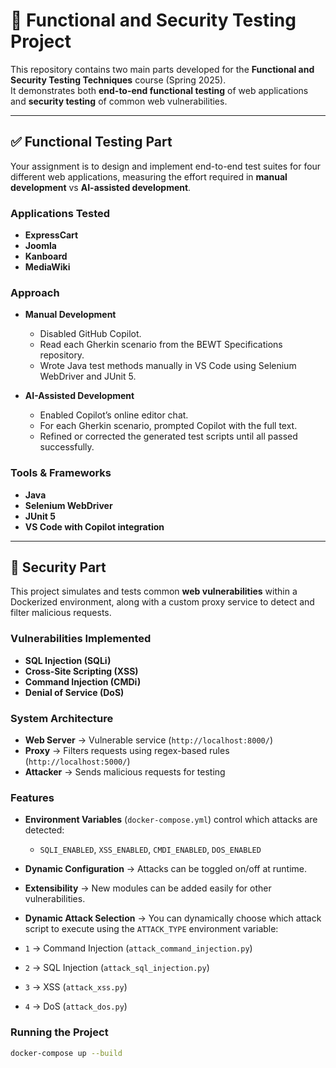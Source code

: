 # 🧪 Functional and Security Testing Project

This repository contains two main parts developed for the **Functional and Security Testing Techniques** course (Spring 2025).  
It demonstrates both **end-to-end functional testing** of web applications and **security testing** of common web vulnerabilities.

---

## ✅ Functional Testing Part
Your assignment is to design and implement end-to-end test suites for four different web applications, measuring the effort required in **manual development** vs **AI-assisted development**.

### Applications Tested
- **ExpressCart**  
- **Joomla**  
- **Kanboard**  
- **MediaWiki**

### Approach
- **Manual Development**
  - Disabled GitHub Copilot.  
  - Read each Gherkin scenario from the BEWT Specifications repository.  
  - Wrote Java test methods manually in VS Code using Selenium WebDriver and JUnit 5.  

- **AI-Assisted Development**
  - Enabled Copilot’s online editor chat.  
  - For each Gherkin scenario, prompted Copilot with the full text.  
  - Refined or corrected the generated test scripts until all passed successfully.  

### Tools & Frameworks
- **Java**  
- **Selenium WebDriver**  
- **JUnit 5**  
- **VS Code with Copilot integration**

---

## 🔐 Security Part
This project simulates and tests common **web vulnerabilities** within a Dockerized environment, along with a custom proxy service to detect and filter malicious requests.

### Vulnerabilities Implemented
- **SQL Injection (SQLi)**  
- **Cross-Site Scripting (XSS)**  
- **Command Injection (CMDi)**  
- **Denial of Service (DoS)**  

### System Architecture
- **Web Server** → Vulnerable service (`http://localhost:8000/`)  
- **Proxy** → Filters requests using regex-based rules (`http://localhost:5000/`)  
- **Attacker** → Sends malicious requests for testing  

### Features
- **Environment Variables** (`docker-compose.yml`) control which attacks are detected:  
  - `SQLI_ENABLED`, `XSS_ENABLED`, `CMDI_ENABLED`, `DOS_ENABLED`  
- **Dynamic Configuration** → Attacks can be toggled on/off at runtime.  
- **Extensibility** → New modules can be added easily for other vulnerabilities.
- **Dynamic Attack Selection** → You can dynamically choose which attack script to execute using the `ATTACK_TYPE` environment variable:

- `1` → Command Injection (`attack_command_injection.py`)  
- `2` → SQL Injection (`attack_sql_injection.py`)  
- `3` → XSS (`attack_xss.py`)  
- `4` → DoS (`attack_dos.py`)  

### Running the Project
```bash
docker-compose up --build

